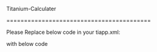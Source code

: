 Titanium-Calculater

=========================================

Please Replace below code in your tiapp.xml:

<code><android xmlns:android="http://schemas.android.com/apk/res/android"/></code>

with below code

<android 
    xmlns:android="http://schemas.android.com/apk/res/android">
    <manifest>
      <application>
        <!-- Need to specify at least API level 11 for Titanium SDK 3.2.x and prior -->
        <activity android:configChanges="keyboardHidden|orientation" android:name="org.appcelerator.titanium.TiActivity" android:screenOrientation="portrait"/>
      </application>
    </manifest>
  </android>
  

